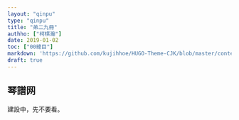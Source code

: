 ```yaml
---
layout: "qinpu"
type: "qinpu"
title: "弟二九冊"
authho: ["柯棋瀚"]
date: 2019-01-02
toc: ["00總目"]
markdown: 'https://github.com/kujihhoe/HUGO-Theme-CJK/blob/master/content/qinpu/00table/29.md'
draft: true
---
```


## 琴譜网

建設中，先不要看。

